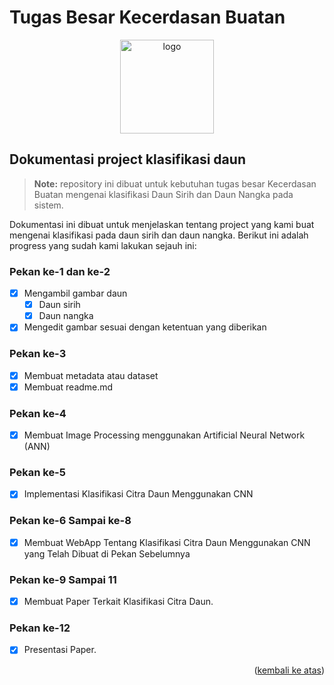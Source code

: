 <div id="top"></div>

# Tugas Besar Kecerdasan Buatan

<p align="center"><img src="https://seeklogo.com/images/P/python-logo-A32636CAA3-seeklogo.com.png" alt="logo" width="150px"/></p>

## Dokumentasi project klasifikasi daun

> **Note:** repository ini dibuat untuk kebutuhan tugas besar Kecerdasan Buatan mengenai klasifikasi Daun Sirih dan Daun Nangka pada sistem.

Dokumentasi ini dibuat untuk menjelaskan tentang project yang kami buat mengenai klasifikasi pada daun sirih dan daun nangka. Berikut ini adalah progress yang sudah kami lakukan sejauh ini:

### Pekan ke-1 dan ke-2
 * [x] Mengambil gambar daun
    * [x] Daun sirih
    * [x] Daun nangka
 * [x] Mengedit gambar sesuai dengan ketentuan yang diberikan

### Pekan ke-3
 * [x] Membuat metadata atau dataset
 * [x] Membuat readme.md

### Pekan ke-4
 * [x] Membuat Image Processing menggunakan Artificial Neural Network (ANN)

### Pekan ke-5
 * [x] Implementasi Klasifikasi Citra Daun Menggunakan CNN

### Pekan ke-6 Sampai ke-8
 * [x] Membuat WebApp Tentang Klasifikasi Citra Daun Menggunakan CNN yang Telah Dibuat di Pekan Sebelumnya

 ### Pekan ke-9 Sampai 11
 * [x] Membuat Paper Terkait Klasifikasi Citra Daun.

 ### Pekan ke-12
 * [x] Presentasi Paper.

 <p align="right">(<a href="#top">kembali ke atas</a>)</p>